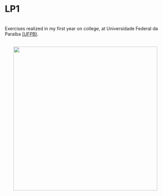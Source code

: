 # LP1

<br> Exercises realized in my first year on college, at Universidade Federal da Paraíba <a href = http://ci.ufpb.br/>(UFPB)</a>.</br>

<br>
    <div align="center">
        <img src= "http://arquivo.devmedia.com.br/marketing/img/programe-orientado-a-objetos.png" width = "450" weight = "450">
    </div>
</br>

